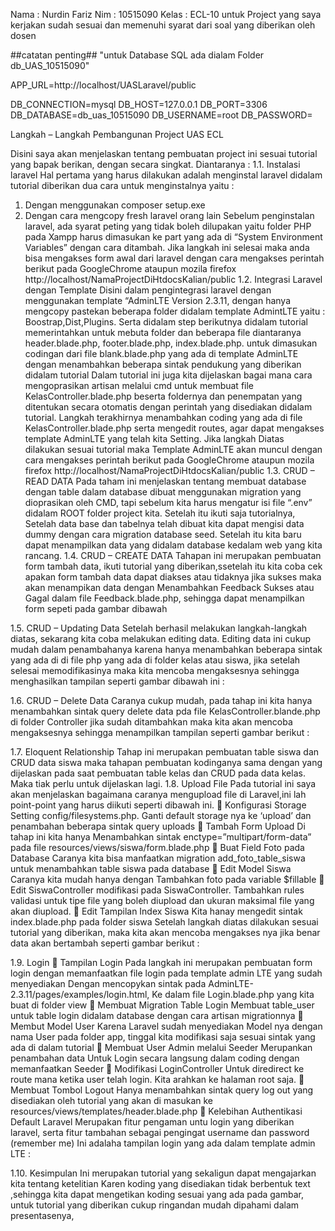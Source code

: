 Nama : Nurdin Fariz
Nim : 10515090
Kelas : ECL-10
untuk Project yang saya kerjakan sudah sesuai dan memenuhi syarat dari soal yang diberikan oleh dosen

##catatan penting##
"untuk Database SQL ada dialam Folder db_UAS_10515090"

APP_URL=http://localhost/UASLaravel/public

DB_CONNECTION=mysql
DB_HOST=127.0.0.1
DB_PORT=3306
DB_DATABASE=db_uas_10515090
DB_USERNAME=root
DB_PASSWORD=

Langkah – Langkah Pembangunan Project UAS ECL

Disini saya akan menjelaskan tentang pembuatan project ini sesuai tutorial yang bapak berikan, dengan secara singkat. Diantaranya :
1.1.	Instalasi laravel
Hal pertama yang harus dilakukan adalah menginstal laravel didalam tutorial diberikan dua cara untuk menginstalnya yaitu :
1.	Dengan menggunakan composer setup.exe
2.	Dengan cara mengcopy fresh laravel orang lain
Sebelum penginstalan laravel, ada syarat peting yang tidak boleh dilupakan yaitu folder PHP pada Xampp harus dimasukan ke part yang ada di “System Environment Variables” dengan cara ditambah.
Jika langkah ini selesai maka anda bisa mengakses form awal dari laravel dengan cara mengakses perintah berikut pada GoogleChrome ataupun mozila firefox http://localhost/NamaProjectDiHtdocsKalian/public
1.2.	Integrasi Laravel dengan Template
Disini dalam pengintegrasi laravel dengan menggunakan template “AdminLTE Version 2.3.11,  dengan hanya mengcopy pastekan beberapa folder didalam template AdmintLTE yaitu : Boostrap,Dist,Plugins.
Serta didalam step berikutnya didalam tutorial memerintahkan untuk mebuta folder dan beberapa file diantaranya header.blade.php, footer.blade.php, index.blade.php. untuk dimasukan codingan dari file blank.blade.php yang ada di template AdminLTE dengan menambahkan beberapa sintak pendukung yang diberikan didalam tutorial
Dalam tutorial ini juga kita dijelaskan bagai mana cara mengoprasikan artisan melalui cmd untuk membuat file KelasController.blade.php beserta foldernya dan penempatan yang ditentukan secara otomatis dengan perintah yang disediakan didalam tutorial.
Langkah terakhirnya menambahkan coding yang ada di file KelasController.blade.php serta mengedit routes, agar dapat mengakses template AdminLTE yang telah kita Setting.
Jika langkah Diatas dilakukan sesuai tutorial maka Template AdminLTE akan muncul dengan cara mengakses perintah berikut pada GoogleChrome ataupun mozila firefox http://localhost/NamaProjectDiHtdocsKalian/public
1.3.	CRUD – READ DATA
Pada taham ini menjelaskan tentang membuat database dengan table dalam database dibuat menggunakan migration yang dioprasikan oleh CMD, tapi sebelum kita harus mengatur isi file “.env” didalam ROOT folder project kita. Setelah itu ikuti saja tutorialnya,
Setelah data base dan tabelnya telah dibuat kita dapat mengisi data dummy dengan cara migration database seed.
Setelah itu kita baru dapat menampilkan data yang didalam database kedalam web yang kita rancang.
1.4.	CRUD – CREATE DATA
Tahapan ini merupakan pembuatan form tambah data, ikuti tutorial yang diberikan,ssetelah itu kita coba cek apakan form tambah data dapat diakses atau tidaknya jika sukses maka akan menampikan data dengan Menambahkan Feedback Sukses atau Gagal dalam file Feedback.blade.php, sehingga dapat menampilkan form sepeti pada gambar dibawah
 
1.5.	 CRUD – Updating Data
Setelah berhasil melakukan langkah-langkah diatas, sekarang kita coba melakukan editing data. Editing data ini cukup mudah dalam penambahanya karena hanya menambahkan beberapa sintak yang ada di di file php yang ada di folder kelas atau siswa, jika setelah selesai memodifikasinya maka kita mencoba mengaksesnya sehingga menghasilkan tampilan seperti gambar dibawah ini :
 

1.6.	CRUD – Delete Data
Caranya cukup mudah, pada tahap ini kita hanya menambahkan sintak query delete data pda file KelasController.blande.php di folder Controller jika sudah ditambahkan maka kita akan mencoba mengaksesnya sehingga menampilkan tampilan seperti gambar berikut :
 
1.7.	Eloquent Relationship
Tahap ini merupakan pembuatan table siswa dan CRUD  data siswa maka tahapan pembuatan kodinganya sama dengan yang dijelaskan pada saat pembuatan table kelas dan CRUD pada data kelas. Maka tiak perlu untuk dijelaskan lagi.
1.8.	Upload File
Pada tutorial ini saya akan menjelaskan bagaimana caranya mengupload file di Laravel,ini lah point-point yang harus diikuti seperti dibawah ini.
	Konfigurasi Storage
Setting config/filesystems.php. Ganti default storage nya ke ‘upload’ dan penambahan beberapa sintak query uploads
	Tambah Form Upload
Di tahap ini kita hanya Menambahkan sintak  enctype=”multipart/form-data” pada file resources/views/siswa/form.blade.php
	Buat Field Foto pada Database
Caranya kita bisa manfaatkan migration add_foto_table_siswa untuk menambahkan table siswa pada database
	Edit Model Siswa
Caranya kita mudah hanya dengan Tambahkan foto pada variable $fillable
	Edit SiswaController
modifikasi pada SiswaController. Tambahkan rules validasi untuk tipe file yang boleh diupload dan ukuran maksimal file yang akan diupload. 
	Edit Tampilan Index Siswa
Kita hanay mengedit sintak index.blade.php pada folder siswa
Setelah langkah diatas dilakukan sesuai tutorial yang diberikan, maka kita akan mencoba mengakses nya jika benar data akan bertambah seperti gambar berikut :
 
1.9.	 Login 
	Tampilan Login
Pada langkah ini merupakan pembuatan form login dengan memanfaatkan file login pada template admin LTE yang sudah menyediakan
Dengan mencopykan sintak pada AdminLTE-2.3.11/pages/examples/login.html, Ke dalam file Login.blade.php yang kita buat di folder view
	Membuat Migration Table Login
Membuat table_user untuk table login didalam database dengan cara artisan migrationnya
	Membut Model User
Karena Laravel sudah menyediakan Model nya dengan nama User pada folder app, tinggal kita modifikasi saja sesuai sintak yang ada di dalam tutorial
	Membuat User Admin melalui Seeder
Merupankan penambahan data Untuk Login secara langsung dalam coding dengan memanfaatkan Seeder
	Modifikasi LoginController
Untuk diredirect ke route mana ketika user telah login. Kita arahkan ke halaman root saja.
	Membuat Tombol Logout
Hanya menambahkan sintak query log out yang disediakan oleh tutorial yang akan di masukan ke resources/views/templates/header.blade.php
	Kelebihan Authentikasi Default Laravel
Merupakan fitur pengaman untu login yang diberikan laravel, serta fitur tambahan sebagai pengingat username dan password (remember me)
Ini adalaha tampilan login yang ada dalam template admin LTE :
 
1.10.	Kesimpulan
Ini merupakan tutorial yang sekaligun dapat mengajarkan kita tentang ketelitian Karen koding yang disediakan tidak berbentuk text ,sehingga kita dapat mengetikan koding sesuai yang ada pada gambar, untuk tutorial yang diberikan cukup ringandan mudah dipahami dalam presentasenya,
